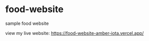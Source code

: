 # food-website
sample food website

view my live website: https://food-website-amber-iota.vercel.app/
